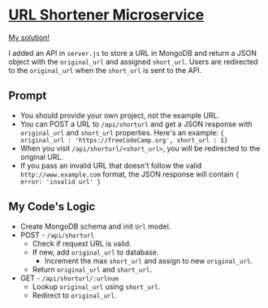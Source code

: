 # [URL Shortener Microservice](https://www.freecodecamp.org/learn/back-end-development-and-apis/back-end-development-and-apis-projects/url-shortener-microservice)

[My solution!](https://boilerplate-project-urlshortener.willbeaumont.repl.co/)

I added an API in `server.js` to store a URL in MongoDB and return a JSON object with the `original_url` and assigned `short_url`.
Users are redirected to the `original_url` when the `short_url` is sent to the API.

## Prompt
* You should provide your own project, not the example URL.
* You can POST a URL to `/api/shorturl` and get a JSON response with `original_url` and `short_url` properties. Here's an example: `{ original_url : 'https://freeCodeCamp.org', short_url : 1}`
* When you visit `/api/shorturl/<short_url>`, you will be redirected to the original URL.
* If you pass an invalid URL that doesn't follow the valid `http://www.example.com` format, the JSON response will contain `{ error: 'invalid url' }`

## My Code's Logic
* Create MongoDB schema and init `Url` model.
* POST - `/api/shorturl`
  * Check if request URL is valid.
  * If new, add `original_url` to database.
    * Increment the max `short_url` and assign to new `original_url`.
  * Return `original_url` and `short_url`.
* GET - `/api/shorturl/:urlnum`
  * Lookup `original_url` using `short_url`.
  * Redirect to `original_url`.